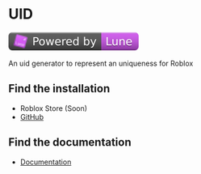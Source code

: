 # UID

<a href="https://lune-org.github.io/docs"><img alt="Lune" src="https://raw.githubusercontent.com/0x5eal/semver-luau/refs/heads/main/.lune/assets/powered-by-lune.svg" /></a>

An uid generator to represent an uniqueness for Roblox

## Find the installation

- Roblox Store (Soon)
- [GitHub](https://github.com/6531503070/UID/releases)

## Find the documentation

- [Documentation](https://6531503070.github.io/UID/)
